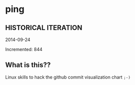 # ping

## HISTORICAL ITERATION
2014-09-24

Incremented: 844

## What is this?? 
Linux skills to hack the github commit visualization chart `;-)`
